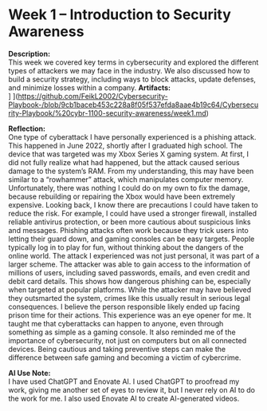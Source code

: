 # Week 1 – Introduction to Security Awareness
 
**Description:**  
This week we covered key terms in cybersecurity and explored the different types of attackers we may face in the industry. We also discussed how to build a security strategy, including ways to block attacks, update defenses, and minimize losses within a company. 
**Artifacts:**  
]
](https://github.com/FeikL2002/Cybersecurity-Playbook-/blob/9cb1baceb453c228a8f05f537efda8aae4b19c64/Cybersecurity-Playbook/%20cybr-1100-security-awareness/week1.md) 


**Reflection:**  
One type of cyberattack I have personally experienced is a phishing attack. This happened in June 2022, shortly after I graduated high school. The device that was targeted was my Xbox Series X gaming system. At first, I did not fully realize what had happened, but the attack caused serious damage to the system’s RAM. From my understanding, this may have been similar to a “rowhammer” attack, which manipulates computer memory. Unfortunately, there was nothing I could do on my own to fix the damage, because rebuilding or repairing the Xbox would have been extremely expensive.
Looking back, I know there are precautions I could have taken to reduce the risk. For example, I could have used a stronger firewall, installed reliable antivirus protection, or been more cautious about suspicious links and messages. Phishing attacks often work because they trick users into letting their guard down, and gaming consoles can be easy targets. People typically log in to play for fun, without thinking about the dangers of the online world.
The attack I experienced was not just personal, it was part of a larger scheme. The attacker was able to gain access to the information of millions of users, including saved passwords, emails, and even credit and debit card details. This shows how dangerous phishing can be, especially when targeted at popular platforms. While the attacker may have believed they outsmarted the system, crimes like this usually result in serious legal consequences. I believe the person responsible likely ended up facing prison time for their actions.
This experience was an eye opener for me. It taught me that cyberattacks can happen to anyone, even through something as simple as a gaming console. It also reminded me of the importance of cybersecurity, not just on computers but on all connected devices. Being cautious and taking preventive steps can make the difference between safe gaming and becoming a victim of cybercrime.

 
**AI Use Note:**  
I have used ChatGPT and Enovate AI. I used ChatGPT to proofread my work, giving me another set of eyes to review it, but I never rely on AI to do the work for me. I also used Enovate AI to create AI-generated videos.
